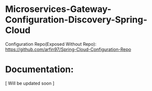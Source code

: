 # Microservices-Gateway-Configuration-Discovery-Spring-Cloud


Configuration Repo(Exposed Without Repo): https://github.com/arfin97/Spring-Cloud-Configuration-Repo

# Documentation:
[ Will be updated soon ]
